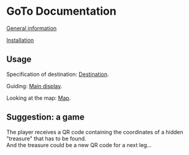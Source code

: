 # GoTo Documentation

[General information](../README.md)

[Installation](Installation.md)

## Usage

Specification of destination: [Destination](Destination.md).

Guiding: [Main display](Display.md).

Looking at the map: [Map](Map.md).

## Suggestion: a game

The player receives a QR code containing the coordinates of a
hidden "treasure" that has to be found.  
And the treasure could be a new QR code for a next leg...


